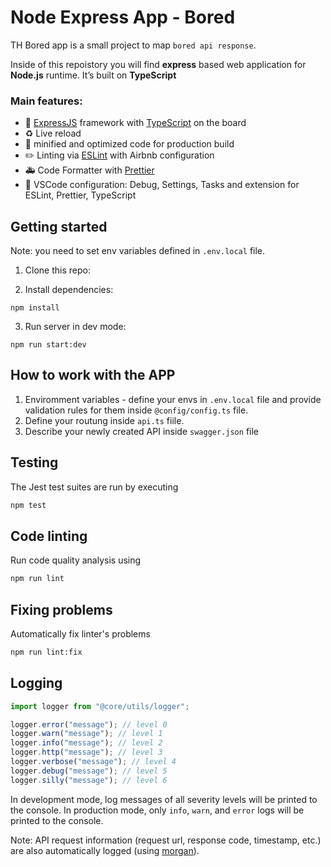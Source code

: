 # Node Express App - Bored

TH Bored app is a small project to map `bored api response`.

Inside of this repoistory you will find **express** based web application for **Node.js** runtime. It’s built on **TypeScript**

### Main features:

- 🚄 [ExpressJS](http://expressjs.com) framework with [TypeScript](https://www.typescriptlang.org/) on the board
- ♻️ Live reload
- 🏇 minified and optimized code for production build
- ✏️ Linting via [ESLint](https://eslint.org) with Airbnb configuration
- 🚑 Code Formatter with [Prettier](https://prettier.io)
- 📘 VSCode configuration: Debug, Settings, Tasks and extension for ESLint, Prettier, TypeScript

## Getting started

Note: you need to set env variables defined in `.env.local` file.

1. Clone this repo:

2. Install dependencies:

```
npm install
```

3. Run server in dev mode:

```
npm run start:dev
```

## How to work with the APP

1. Enviromment variables - define your envs in `.env.local` file and provide validation rules for them inside `@config/config.ts` file.
2. Define your routung inside `api.ts` fiile.
3. Describe your newly created API inside `swagger.json` file

## Testing

The Jest test suites are run by executing

```sh
npm test
```

## Code linting

Run code quality analysis using

```sh
npm run lint
```

## Fixing problems

Automatically fix linter's problems

```sh
npm run lint:fix
```

## Logging

```javascript
import logger from "@core/utils/logger";

logger.error("message"); // level 0
logger.warn("message"); // level 1
logger.info("message"); // level 2
logger.http("message"); // level 3
logger.verbose("message"); // level 4
logger.debug("message"); // level 5
logger.silly("message"); // level 6
```

In development mode, log messages of all severity levels will be printed to the console.
In production mode, only `info`, `warn`, and `error` logs will be printed to the console.

Note: API request information (request url, response code, timestamp, etc.) are also automatically logged (using [morgan](https://github.com/expressjs/morgan)).
